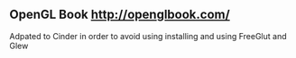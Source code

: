 ## OpenGL Book http://openglbook.com/
Adpated to Cinder in order to avoid using installing and using FreeGlut and Glew
